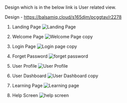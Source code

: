 Design which is in the below link is User related view.

Design - https://balsamiq.cloud/s165djm/pcggtav/r2278

1. Landing Page
![Landing Page](https://user-images.githubusercontent.com/58500059/116359536-8773dc80-a81c-11eb-9d6c-4176d2c8a08d.png)

2. Welcome Page
![Welcome Page copy](https://user-images.githubusercontent.com/58500059/116359732-c30ea680-a81c-11eb-8cb4-65370022672b.png)

3. Login Page
![Login page copy](https://user-images.githubusercontent.com/58500059/116359877-f18c8180-a81c-11eb-945f-c7a0adaed3e5.png)

4. Forget Password
![forget password ](https://user-images.githubusercontent.com/58500059/116359951-09640580-a81d-11eb-9156-9499f4d540e0.png)

5. User Profile
![User Profile](https://user-images.githubusercontent.com/58500059/116360014-1bde3f00-a81d-11eb-9918-765e93239250.png)

6. User Dashboard
![User Dashboard copy](https://user-images.githubusercontent.com/58500059/116360068-28fb2e00-a81d-11eb-875f-dcd7754a8e5d.png)

7. Learning Page
![Learning page](https://user-images.githubusercontent.com/58500059/116360115-34e6f000-a81d-11eb-804a-2d0f99f1a959.png)

8. Help Screen
![help screen](https://user-images.githubusercontent.com/58500059/116360148-3e705800-a81d-11eb-9dd2-7f035fa08177.png)


